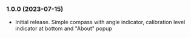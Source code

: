 ### 1.0.0 (2023-07-15)

* Initial release. Simple compass with angle indicator, calibration level
  indicator at bottom and "About" popup
